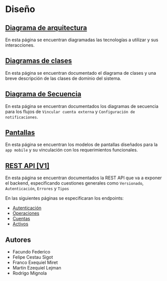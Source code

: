 # Diseño

## [Diagrama de arquitectura](https://lejmanm.atlassian.net/wiki/spaces/CS/pages/14876673/Diagrama+de+arquitectura)

En esta página se encuentran diagramadas las tecnologías a utilizar y sus interacciones.

## [Diagramas de clases](https://lejmanm.atlassian.net/wiki/spaces/CS/pages/14811263/Diagramas+de+clases)

En esta página se encuentran documentado el diagrama de clases y una breve descripción de las clases de dominio del sistema.

## [Diagrama de Secuencia](https://lejmanm.atlassian.net/wiki/spaces/CS/pages/14811573/Diagrama+de+Secuencia)

En esta página se encuentran documentados los diagramas de secuencia para los flujos de `Vincular cuenta externa` y `Configuración de notificaciones`.

## [Pantallas](https://lejmanm.atlassian.net/wiki/spaces/CS/pages/14813839/Pantallas)

En esta página se encuentran los modelos de pantallas diseñados para la `app mobile` y su vinculación con los requerimientos funcionales.

## [REST API [V1]](https://lejmanm.atlassian.net/wiki/spaces/CS/pages/14880191/REST+API+V1)

En esta página se encuentran documentados la REST API que va a exponer el backend, especificando cuestiones generales como `Versionado`, `Autenticación`, `Errores` y `Tipos` 

En las siguientes páginas se especificaran los endpoints:

- [Autenticación](https://lejmanm.atlassian.net/wiki/spaces/CS/pages/14847502/V1+Autenticaci+n)
- [Operaciones](https://lejmanm.atlassian.net/wiki/spaces/CS/pages/14847495/V1+Operaciones)
- [Cuentas](https://lejmanm.atlassian.net/wiki/spaces/CS/pages/14880362/V1+Cuentas)
- [Activos](https://lejmanm.atlassian.net/wiki/spaces/CS/pages/14880341/V1+Activos)

## Autores

- Facundo Federico
- Felipe Cestau Sigot
- Franco Exequiel Miret
- Martin Ezequiel Lejman
- Rodrigo Mignola
